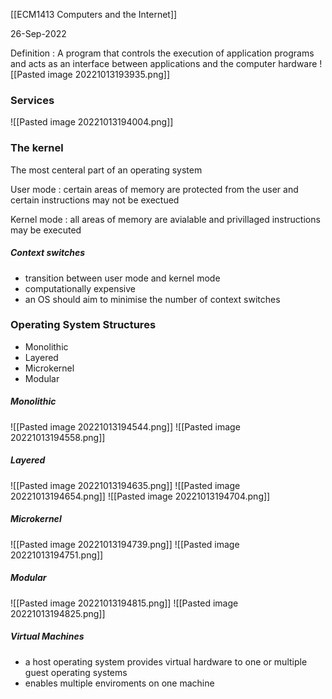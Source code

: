 [[ECM1413 Computers and the Internet]]

26-Sep-2022

Definition : A program that controls the execution of application programs and acts as an interface between applications and the computer hardware
![[Pasted image 20221013193935.png]]

### Services

![[Pasted image 20221013194004.png]]

### The kernel

The most centeral part of an operating system

User mode : certain areas of memory are protected from the user and certain instructions may not be exectued

Kernel mode : all areas of memory are avialable and privillaged instructions may be executed

##### Context switches 
- transition between user mode and kernel mode
- computationally expensive
- an OS should aim to minimise the number of context switches

### Operating System Structures

- Monolithic
- Layered
- Microkernel
- Modular

##### Monolithic

![[Pasted image 20221013194544.png]]
![[Pasted image 20221013194558.png]]

##### Layered

![[Pasted image 20221013194635.png]]
![[Pasted image 20221013194654.png]]
![[Pasted image 20221013194704.png]]

##### Microkernel

![[Pasted image 20221013194739.png]]
![[Pasted image 20221013194751.png]]

##### Modular

![[Pasted image 20221013194815.png]]
![[Pasted image 20221013194825.png]]

##### Virtual Machines

- a host operating system provides virtual hardware to one or multiple guest operating systems
- enables multiple enviroments on one machine